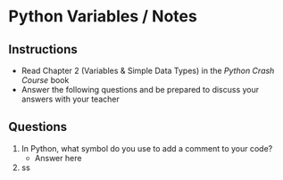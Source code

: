 # Python Variables / Notes

## Instructions

- Read Chapter 2 (Variables & Simple Data Types) in the *Python Crash Course* book
- Answer the following questions and be prepared to discuss your answers with your teacher

## Questions

1. In Python, what symbol do you use to add a comment to your code?
    -  Answer here
2. ss
